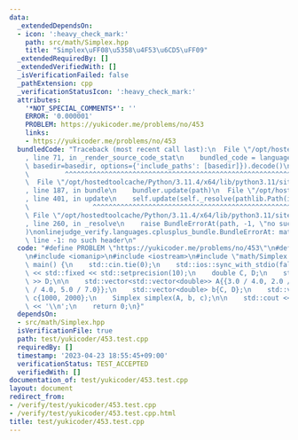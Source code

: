 ```yaml
---
data:
  _extendedDependsOn:
  - icon: ':heavy_check_mark:'
    path: src/math/Simplex.hpp
    title: "Simplex\uFF08\u5358\u4F53\u6CD5\uFF09"
  _extendedRequiredBy: []
  _extendedVerifiedWith: []
  _isVerificationFailed: false
  _pathExtension: cpp
  _verificationStatusIcon: ':heavy_check_mark:'
  attributes:
    '*NOT_SPECIAL_COMMENTS*': ''
    ERROR: '0.000001'
    PROBLEM: https://yukicoder.me/problems/no/453
    links:
    - https://yukicoder.me/problems/no/453
  bundledCode: "Traceback (most recent call last):\n  File \"/opt/hostedtoolcache/Python/3.11.4/x64/lib/python3.11/site-packages/onlinejudge_verify/documentation/build.py\"\
    , line 71, in _render_source_code_stat\n    bundled_code = language.bundle(stat.path,\
    \ basedir=basedir, options={'include_paths': [basedir]}).decode()\n          \
    \         ^^^^^^^^^^^^^^^^^^^^^^^^^^^^^^^^^^^^^^^^^^^^^^^^^^^^^^^^^^^^^^^^^^^^^^^^^^^^^^^^^\n\
    \  File \"/opt/hostedtoolcache/Python/3.11.4/x64/lib/python3.11/site-packages/onlinejudge_verify/languages/cplusplus.py\"\
    , line 187, in bundle\n    bundler.update(path)\n  File \"/opt/hostedtoolcache/Python/3.11.4/x64/lib/python3.11/site-packages/onlinejudge_verify/languages/cplusplus_bundle.py\"\
    , line 401, in update\n    self.update(self._resolve(pathlib.Path(included), included_from=path))\n\
    \                ^^^^^^^^^^^^^^^^^^^^^^^^^^^^^^^^^^^^^^^^^^^^^^^^^^^^^^^^^\n \
    \ File \"/opt/hostedtoolcache/Python/3.11.4/x64/lib/python3.11/site-packages/onlinejudge_verify/languages/cplusplus_bundle.py\"\
    , line 260, in _resolve\n    raise BundleErrorAt(path, -1, \"no such header\"\
    )\nonlinejudge_verify.languages.cplusplus_bundle.BundleErrorAt: math/Simplex.hpp:\
    \ line -1: no such header\n"
  code: "#define PROBLEM \"https://yukicoder.me/problems/no/453\"\n#define ERROR 0.000001\n\
    \n#include <iomanip>\n#include <iostream>\n#include \"math/Simplex.hpp\"\n\nint\
    \ main() {\n    std::cin.tie(0);\n    std::ios::sync_with_stdio(false);\n    std::cout\
    \ << std::fixed << std::setprecision(10);\n    double C, D;\n    std::cin >> C\
    \ >> D;\n\n    std::vector<std::vector<double>> A{{3.0 / 4.0, 2.0 / 7.0}, {1.0\
    \ / 4.0, 5.0 / 7.0}};\n    std::vector<double> b{C, D};\n    std::vector<double>\
    \ c{1000, 2000};\n    Simplex simplex(A, b, c);\n\n    std::cout << simplex.opt\
    \ << '\\n';\n    return 0;\n}"
  dependsOn:
  - src/math/Simplex.hpp
  isVerificationFile: true
  path: test/yukicoder/453.test.cpp
  requiredBy: []
  timestamp: '2023-04-23 18:55:45+09:00'
  verificationStatus: TEST_ACCEPTED
  verifiedWith: []
documentation_of: test/yukicoder/453.test.cpp
layout: document
redirect_from:
- /verify/test/yukicoder/453.test.cpp
- /verify/test/yukicoder/453.test.cpp.html
title: test/yukicoder/453.test.cpp
---
```

